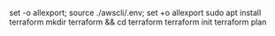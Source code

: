 set -o allexport; source ./awscli/.env; set +o allexport
sudo apt install terraform
mkdir terraform && cd terraform
terraform init
terraform plan
